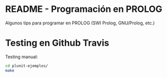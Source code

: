 # README - Programación en PROLOG

Algunos tips para programar en PROLOG (SWI Prolog, GNU/Prolog, etc.)



# Testing en Github Travis

Testing manual:

```bash
cd plunit-ejemplos/
make

```



